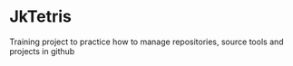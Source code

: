 # JkTetris
Training project to practice how to manage repositories, source tools and projects in github
